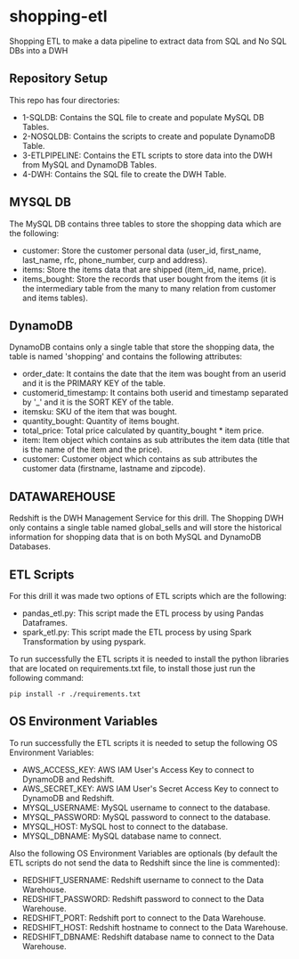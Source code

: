 # shopping-etl

Shopping ETL to make a data pipeline to extract data from SQL and No SQL DBs into a DWH

## Repository Setup

This repo has four directories:

- 1-SQLDB: Contains the SQL file to create and populate MySQL DB Tables.
- 2-NOSQLDB: Contains the scripts to create and populate DynamoDB Table.
- 3-ETLPIPELINE: Contains the ETL scripts to store data into the DWH from MySQL and DynamoDB Tables.
- 4-DWH: Contains the SQL file to create the DWH Table.

## MYSQL DB

The MySQL DB contains three tables to store the shopping data which are the following:

- customer: Store the customer personal data (user_id, first_name, last_name, rfc, phone_number, curp and address).
- items: Store the items data that are shipped (item_id, name, price).
- items_bought: Store the records that user bought from the items (it is the intermediary table from the many to many relation from customer and items tables).

## DynamoDB

DynamoDB contains only a single table that store the shopping data, the table is named 'shopping' and contains the following attributes:

- order_date: It contains the date that the item was bought from an userid and it is the PRIMARY KEY of the table.
- customerid_timestamp: It contains both userid and timestamp separated by '_' and it is the SORT KEY of the table.
- itemsku: SKU of the item that was bought.
- quantity_bought: Quantity of items bought.
- total_price: Total price calculated by quantity_bought * item price.
- item: Item object which contains as sub attributes the item data (title that is the name of the item and the price).
- customer: Customer object which contains as sub attributes the customer data (firstname, lastname and zipcode).

## DATAWAREHOUSE

Redshift is the DWH Management Service for this drill. The Shopping DWH only contains a single table named global_sells and will store the historical information for shopping data that is on both MySQL and DynamoDB Databases.

## ETL Scripts

For this drill it was made two options of ETL scripts which are the following:

- pandas_etl.py: This script made the ETL process by using Pandas Dataframes.
- spark_etl.py: This script made the ETL process by using Spark Transformation by using pyspark.

To run successfully the ETL scripts it is needed to install the python libraries that are located on requirements.txt file, to install those just run the following command:

`pip install -r ./requirements.txt`

## OS Environment Variables

To run successfully the ETL scripts it is needed to setup the following OS Environment Variables:

- AWS_ACCESS_KEY: AWS IAM User's Access Key to connect to DynamoDB and Redshift.
- AWS_SECRET_KEY: AWS IAM User's Secret Access Key to connect to DynamoDB and Redshift.
- MYSQL_USERNAME: MySQL username to connect to the database.
- MYSQL_PASSWORD: MySQL password to connect to the database.
- MYSQL_HOST: MySQL host to connect to the database.
- MYSQL_DBNAME: MySQL database name to connect.

Also the following OS Environment Variables are optionals (by default the ETL scripts do not send the data to Redshift since the line is commented):

- REDSHIFT_USERNAME: Redshift username to connect to the Data Warehouse.
- REDSHIFT_PASSWORD: Redshift password to connect to the Data Warehouse.
- REDSHIFT_PORT: Redshift port to connect to the Data Warehouse.
- REDSHIFT_HOST: Redshift hostname to connect to the Data Warehouse.
- REDSHIFT_DBNAME: Redshift database name to connect to the Data Warehouse.


